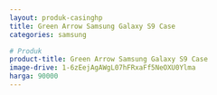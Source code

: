 ```yaml
---
layout: produk-casinghp
title: Green Arrow Samsung Galaxy S9 Case
categories: samsung

# Produk
product-title: Green Arrow Samsung Galaxy S9 Case
image-drive: 1-6zEejAgAWgL07hFRxaFf5NeOXU0Ylma
harga: 90000
---
```

